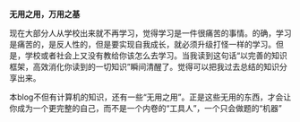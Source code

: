 **无用之用，万用之基**

现在大部分人从学校出来就不再学习，觉得学习是一件很痛苦的事情。的确，学习是痛苦的，是反人性的，但是要实现自我成长，就必须升级打怪一样的学习。但是，学校或者社会上又没有教给你该怎么去学习。当我读到这句话“以完善的知识框架，高效消化你读到的一切知识”瞬间清醒了。觉得可以把我过去总结的知识分享出来。

本blog不但有计算机的知识，还有一些“无用之用”。正是这些无用的东西，才会让你成为一个更完整的自己，而不是一个内卷的“工具人”，一个只会做题的“机器”

